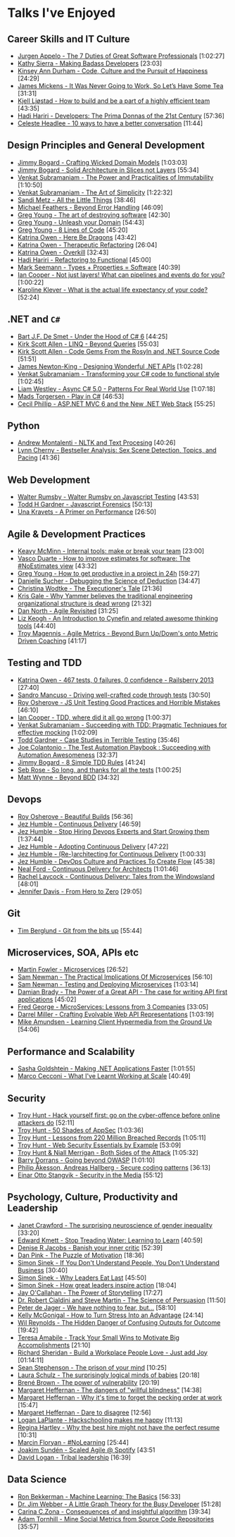 # Talks I've Enjoyed

## Career Skills and IT Culture

- [Jurgen Appelo - The 7 Duties of Great Software Professionals](https://vimeo.com/99516367)  [1:02:27]
- [Kathy Sierra - Making Badass Developers](https://www.youtube.com/watch?v=FKTxC9pl-WM)  [23:03]
- [Kinsey Ann Durham - Code, Culture and the Pursuit of Happiness](https://www.youtube.com/watch?v=O98rt9Z11LU)  [24:29]
- [James Mickens - It Was Never Going to Work, So Let’s Have Some Tea](https://vimeo.com/146524997)  [31:31]
- [Kjell Ljøstad - How to build and be a part of a highly efficient team](https://vimeo.com/131748093)  [43:35]
- [Hadi Hariri - Developers: The Prima Donnas of the 21st Century](https://vimeo.com/52670824)  [57:36]
- [Celeste Headlee - 10 ways to have a better conversation](https://www.ted.com/talks/celeste_headlee_10_ways_to_have_a_better_conversation?language=en) [11:44]

## Design Principles and General Development

- [Jimmy Bogard - Crafting Wicked Domain Models](https://vimeo.com/43598193)  [1:03:03]
- [Jimmy Bogard - Solid Architecture in Slices not Layers](https://vimeo.com/131633177)  [55:34]
- [Venkat Subramaniam - The Power and Practicalities of Immutability](https://vimeo.com/131635253)  [1:10:50]
- [Venkat Subramaniam - The Art of Simplicity](https://www.youtube.com/watch?v=-ZPgO5USBoI)  [1:22:32]
- [Sandi Metz - All the Little Things](https://www.youtube.com/watch?v=8bZh5LMaSmE)  [38:46]
- [Michael Feathers - Beyond Error Handling](https://vimeo.com/99668845)  [46:09]
- [Greg Young - The art of destroying software](https://vimeo.com/108441214)  [42:30]
- [Greg Young - Unleash your Domain](https://vimeo.com/19428577)  [54:43]
- [Greg Young - 8 Lines of Code](http://www.infoq.com/presentations/8-lines-code-refactoring)  [45:20]
- [Katrina Owen - Here Be Dragons](https://www.youtube.com/watch?v=HsWLrSof-ns) [43:42]
- [Katrina Owen - Therapeutic Refactoring](https://www.youtube.com/watch?v=J4dlF0kcThQ)  [26:04]
- [Katrina Owen - Overkill](https://www.youtube.com/watch?v=qLpvc5r6Bb0)  [32:43]
- [Hadi Hariri - Refactoring to Functional](https://vimeo.com/111506976)  [45:00]
- [Mark Seemann - Types + Properties = Software](https://vimeo.com/144800642)  [40:39]
- [Ian Cooper - Not just layers! What can pipelines and events do for you?](https://vimeo.com/113584390)  [1:00:22]
- [Karoline Klever - What is the actual life expectancy of your code?](https://vimeo.com/142347209) [52:24]

## .NET and `C#`

- [Bart J.F. De Smet - Under the Hood of C# 6](https://vimeo.com/144630847)  [44:25]
- [Kirk Scott Allen - LINQ - Beyond Queries](https://channel9.msdn.com/Blogs/matthijs/LINQ-Beyond-Queries-by-Scott-Allen) [55:03]
- [Kirk Scott Allen - Code Gems From the Rosyln and .NET Source Code](https://vimeo.com/131637370)  [51:51]
- [James Newton-King - Designing Wonderful .NET APIs](https://vimeo.com/97501377)  [1:02:28]
- [Venkat Subramaniam - Transforming your C# code to functional style](https://vimeo.com/97519532)  [1:02:45]
- [Liam Westley - Async C# 5.0 - Patterns For Real World Use](https://vimeo.com/97337304)  [1:07:18]
- [Mads Torgersen - Play in C#](https://www.youtube.com/watch?v=08klj0nZYK8)  [46:53]
- [Cecil Phillip - ASP.NET MVC 6 and the New .NET Web Stack](https://www.youtube.com/watch?v=6wecOOuhSuc)  [55:25] 

## Python

- [Andrew Montalenti - NLTK and Text Procesing](https://vimeo.com/53062324)  [40:26]
- [Lynn Cherny - Bestseller Analysis: Sex Scene Detection, Topics, and Pacing](https://vimeo.com/74075845)  [41:36]

## Web Development

- [Walter Rumsby - Walter Rumsby on Javascript Testing](https://www.youtube.com/watch?v=TsUdM9UnnL0)  [43:53]
- [Todd H Gardner - Javascript Forensics](https://vimeo.com/133137606)  [50:13]
- [Una Kravets - A Primer on Performance](https://vimeo.com/139912217)  [26:50]

## Agile & Development Practices

- [Keavy McMinn - Internal tools: make or break your team](https://vimeo.com/68762928)  [23:00]
- [Vasco Duarte - How to improve estimates for software: The #NoEstimates view](https://www.youtube.com/watch?v=7ud-4bKJr8k)  [43:32]
- [Greg Young - How to get productive in a project in 24h](https://www.youtube.com/watch?v=KaLROwp-VDY)  [59:27]
- [Danielle Sucher - Debugging the Science of Deduction](https://vimeo.com/111108891)  [34:47]
- [Christina Wodtke - The Executioner's Tale](https://vimeo.com/86392023)  [21:36]
- [Kris Gale - Why Yammer believes the traditional engineering organizational structure is dead wrong](https://www.youtube.com/watch?v=RsWZNaaic1k)  [21:32]
- [Dan North - Agile Revisited](https://www.youtube.com/watch?v=pcLbkmvqfiY)  [31:25]
- [Liz Keogh - An Introduction to Cynefin and related awesome thinking tools](https://vimeo.com/144981699)  [44:40]
- [Troy Magennis - Agile Metrics - Beyond Burn Up/Down's onto Metric Driven Coaching](https://vimeo.com/144824390)  [41:17]

## Testing and TDD

- [Katrina Owen - 467 tests, 0 failures, 0 confidence - Railsberry 2013](https://vimeo.com/68730418)  [27:40]
- [Sandro Mancuso - Driving well-crafted code through tests](https://vimeo.com/120567335)  [30:50]
- [Roy Osherove - JS Unit Testing Good Practices and Horrible Mistakes](https://www.youtube.com/watch?v=iP0Vl-vU3XM)  [46:10]
- [Ian Cooper - TDD, where did it all go wrong](https://vimeo.com/68375232)  [1:00:37]
- [Venkat Subramaniam - Succeeding with TDD: Pragmatic Techniques for effective mocking](https://vimeo.com/68383352) [1:02:09]
- [Todd Gardner - Case Studies in Terrible Testing](https://vimeo.com/144684986)  [35:46]
- [Joe Colantonio - The Test Automation Playbook : Succeeding with Automation Awesomeness](https://vimeo.com/144831370) [32:37]
- [Jimmy Bogard - 8 Simple TDD Rules](https://vimeo.com/111091466)  [41:24]
- [Seb Rose - So long, and thanks for all the tests](https://vimeo.com/105861375)  [1:00:25]
- [Matt Wynne - Beyond BDD](https://vimeo.com/143941147) [34:32]

## Devops

- [Roy Osherove - Beautiful Builds](https://vimeo.com/97516289)   [56:36]
- [Jez Humble - Continuous Delivery](https://www.youtube.com/watch?v=skLJuksCRTw)  [46:59]
- [Jez Humble - Stop Hiring Devops Experts and Start Growing them](https://www.youtube.com/watch?v=6m9nCtyn6kE)  [1:37:44]
- [Jez Humble - Adopting Continuous Delivery](https://vimeo.com/68320415)  [47:22]
- [Jez Humble - (Re-)architecting for Continuous Delivery](https://vimeo.com/68226813)  [1:00:33]
- [Jez Humble - DevOps Culture and Practices To Create Flow](https://www.youtube.com/watch?v=oX8af9kLhlk)  [45:38]
- [Neal Ford - Continuous Delivery for Architects](https://vimeo.com/105751212) [1:01:46]
- [Rachel Laycock - Continuous Delivery: Tales from the Windowsland](https://www.youtube.com/watch?v=TpzRuUB9r9o)  [48:01]
- [Jennifer Davis - From Hero to Zero](https://vimeo.com/104252736)  [29:05]

## Git

- [Tim Berglund - Git from the bits up](https://www.youtube.com/watch?v=MYP56QJpDr4)  [55:44]

## Microservices, SOA, APIs etc

- [Martin Fowler - Microservices](https://www.youtube.com/watch?v=wgdBVIX9ifA) [26:52]
- [Sam Newman - The Practical Implications Of Microservices](https://vimeo.com/99531595)  [56:10]
- [Sam Newman - Testing and Deploying Microservices](https://vimeo.com/100930174)  [1:03:14]
- [Damian Brady - The Power of a Great API - The case for writing API first applications](http://tv.ssw.com/6384/the-power-of-a-great-api-the-case-for-writing-api-first-applications-damian-brady-at-ddd-melbourne-2015) [45:02]
- [Fred George - MicroServices: Lessons from 3 Companies](https://vimeo.com/111627195)  [33:05]
- [Darrel Miller - Crafting Evolvable Web API Representations](https://vimeo.com/131643022)  [1:03:19]
- [Mike Amundsen - Learning Client Hypermedia from the Ground Up](https://vimeo.com/131642790)  [54:06]

## Performance and Scalability

- [Sasha Goldshtein - Making .NET Applications Faster](https://vimeo.com/131636651)  [1:01:55]
- [Marco Cecconi - What I've Learnt Working at Scale](https://vimeo.com/144799320)  [40:49]

## Security

- [Troy Hunt - Hack yourself first: go on the cyber-offence before online attackers do](http://www.youtube.com/watch?v=d_tWyqaQ2Jk)  [52:11]
- [Troy Hunt - 50 Shades of AppSec](https://vimeo.com/153220272)  [1:03:36]
- [Troy Hunt - Lessons from 220 Million Breached Records](https://vimeo.com/154958732) [1:05:11]
- [Troy Hunt - Web Security Essentials by Example](https://vimeo.com/154962595)  [53:09]
- [Troy Hunt & Niall Merrigan - Both Sides of the Attack](https://vimeo.com/154956509)  [1:05:32]
- [Barry Dorrans - Going beyond OWASP](https://vimeo.com/131642364)  [1:01:10]
- [Philip Åkesson, Andreas Hallberg - Secure coding patterns](https://vimeo.com/110897723)  [36:13]
- [Einar Otto Stangvik - Security in the Media](https://vimeo.com/154961992)  [55:12]

## Psychology, Culture, Productivity and Leadership

- [Janet Crawford - The surprising neuroscience of gender inequality](http://www.webstock.org.nz/talks/the-surprising-neuroscience-of-gender-inequality-2/)  [33:20]
- [Edward Kmett - Stop Treading Water: Learning to Learn](https://yow.eventer.com/yow-2014-1222/stop-treading-water-learning-to-learn-by-edward-kmett-1750)  [40:59]
- [Denise R Jacobs - Banish your inner critic](https://vimeo.com/channels/ndc2014/97318800)  [52:39]
- [Dan Pink - The Puzzle of Motivation](https://www.youtube.com/watch?v=rrkrvAUbU9Y)  [18:36]
- [Simon Sinek - If You Don't Understand People, You Don't Understand Business](https://vimeo.com/26774102)  [30:40]
- [Simon Sinek - Why Leaders Eat Last](https://vimeo.com/79899786)  [45:50]
- [Simon Sinek - How great leaders inspire action](https://www.ted.com/talks/simon_sinek_how_great_leaders_inspire_action)  [18:04]
- [Jay O'Callahan - The Power of Storytelling](https://vimeo.com/14806071)  [17:27]
- [Dr. Robert Cialdini and Steve Martin - The Science of Persuasion](https://www.youtube.com/watch?v=cFdCzN7RYbw)  [11:50]
- [Peter de Jager - We have nothing to fear, but...](https://vimeo.com/135063614)  [58:10]
- [Kelly McGonigal - How to Turn Stress Into an Advantage](https://vimeo.com/131589177)  [24:14]
- [Wil Reynolds - The Hidden Danger of Confusing Outputs for Outcome](https://vimeo.com/130879614)  [19:42]
- [Teresa Amabile - Track Your Small Wins to Motivate Big Accomplishments](https://vimeo.com/49179452)  [21:10]
- [Richard Sheridan - Build a Workplace People Love - Just add Joy](https://vimeo.com/144370269)  [01:14:11]
- [Sean Stephenson - The prison of your mind](https://www.youtube.com/watch?v=VaRO5-V1uK0)  [10:25]
- [Laura Schulz - The surprisingly logical minds of babies](http://www.ted.com/talks/laura_schulz_the_surprisingly_logical_minds_of_babies)  [20:18]
- [Brené Brown - The power of vulnerability](http://www.ted.com/talks/brene_brown_on_vulnerability)  [20:19]
- [Margaret Heffernan - The dangers of "willful blindness"](http://www.ted.com/talks/margaret_heffernan_the_dangers_of_willful_blindness) [14:38] 
- [Margaret Heffernan - Why it's time to forget the pecking order at work](http://www.ted.com/talks/margaret_heffernan_why_it_s_time_to_forget_the_pecking_order_at_work)  [15:47]
- [Margaret Heffernan - Dare to disagree](http://www.ted.com/talks/margaret_heffernan_dare_to_disagree)  [12:56]
- [Logan LaPlante - Hackschooling makes me happy](https://www.youtube.com/watch?v=h11u3vtcpaY)  [11:13]
- [Regina Hartley - Why the best hire might not have the perfect resume](http://www.ted.com/talks/regina_hartley_why_the_best_hire_might_not_have_the_perfect_resume)  [10:31]
- [Marcin Floryan - #NoLearning](https://vimeo.com/98735572)  [25:44]
- [Joakim Sundén - Scaled Agile @ Spotify](https://vimeo.com/111131934)  [43:51
- [David Logan - Tribal leadership](https://www.ted.com/talks/david_logan_on_tribal_leadership?language=en) [16:39]


## Data Science

- [Ron Bekkerman - Machine Learning: The Basics](https://www.youtube.com/watch?v=wjTJVhmu1JM)  [56:33]
- [Dr. Jim Webber - A Little Graph Theory for the Busy Developer](https://www.youtube.com/watch?v=9Gcjkoaa0ZI)  [51:28]
- [Carina C.Zona - Consequences of and insightful algorithm](https://vimeo.com/137770918)  [39:34]
- [Adam Tornhill - Mine Social Metrics from Source Code Repositories](https://vimeo.com/144670188)  [35:57]